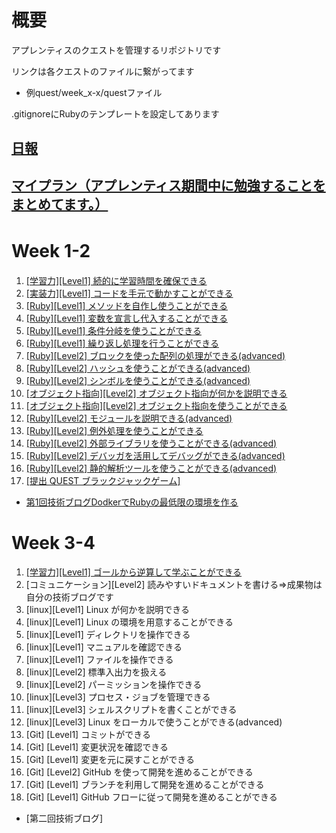 # 概要 
アプレンティスのクエストを管理するリポジトリです

リンクは各クエストのファイルに繋がってます
- 例quest/week_x-x/questファイル

.gitignoreにRubyのテンプレートを設定してあります
## [日報](daily-report)
## [マイプラン（アプレンティス期間中に勉強することをまとめてます。）](my_plan.md)

# Week 1-2　
1. [[学習力][Level1] 続的に学習時間を確保できる](quest/week-1-2/quest1.md)<br>
2. [[実装力][Level1] コードを手元で動かすことができる](quest/week-1-2/quest2.rb)<br>
3. [[Ruby][Level1] メソッドを自作し使うことができる](quest/week-1-2/quest3.rb)<br>
4. [[Ruby][Level1] 変数を宣言し代入することができる](quest/week-1-2/quest4.rb)<br>
5. [[Ruby][Level1] 条件分岐を使うことができる](quest/week-1-2/quest5.rb)<br>
6. [[Ruby][Level1] 繰り返し処理を行うことができる](quest/week-1-2/quest6.rb)<br>
7. [[Ruby][Level2] ブロックを使った配列の処理ができる(advanced)](quest/week-1-2/quest7.rb)<br>
8. [[Ruby][Level2] ハッシュを使うことができる(advanced)](quest/week-1-2/quest8.rb)<br>
9. [[Ruby][Level2] シンボルを使うことができる(advanced)](quest/week-1-2/quest9.rb)<br>
10. [[オブジェクト指向][Level2] オブジェクト指向が何かを説明できる](quest/week-1-2/quest10.md)<br>
11. [[オブジェクト指向][Level2] オブジェクト指向を使うことができる](quest/week-1-2/quest11.rb)<br>
12. [[Ruby][Level2] モジュールを説明できる(advanced)](quest/week-1-2/quest12.md)<br>
13. [[Ruby][Level2] 例外処理を使うことができる](quest/week-1-2/quest13.rb)<br>
14. [[Ruby][Level2] 外部ライブラリを使うことができる(advanced)](quest/week-1-2/quest14.rb)<br>
15. [[Ruby][Level2] デバッガを活用してデバッグができる(advanced)](quest/week-1-2/quest15.rb)<br>
16. [[Ruby][Level2] 静的解析ツールを使うことができる(advanced)](quest/week-1-2/quest16.md)<br>
17. [[提出 QUEST ブラックジャックゲーム]](quest/week-1-2/submission-quest)<br>
- [第1回技術ブログDodkerでRubyの最低限の環境を作る](https://qiita.com/yami-yami/items/68f4412c06f775e1571b)

# Week 3-4
1. [[学習力][Level1] ゴールから逆算して学ぶことができる](my_plan.md)
2. [コミュニケーション][Level2] 読みやすいドキュメントを書ける=>成果物は自分の技術ブログです
3. [linux][Level1] Linux が何かを説明できる
4. [linux][Level1] Linux の環境を用意することができる
5. [linux][Level1] ディレクトリを操作できる
6. [linux][Level1] マニュアルを確認できる
7. [linux][Level1] ファイルを操作できる
8. [linux][Level2] 標準入出力を扱える
9. [linux][Level2] パーミッションを操作できる
10. [linux][Level3] プロセス・ジョブを管理できる
11. [linux][Level3] シェルスクリプトを書くことができる
12. [linux][Level3] Linux をローカルで使うことができる(advanced)
13. [Git] [Level1] コミットができる
14. [Git] [Level1] 変更状況を確認できる
15. [Git] [Level1] 変更を元に戻すことができる
16. [Git] [Level2] GitHub を使って開発を進めることができる
17. [Git] [Level1] ブランチを利用して開発を進めることができる
18. [Git] [Level1] GitHub フローに従って開発を進めることができる
- [第二回技術ブログ]



